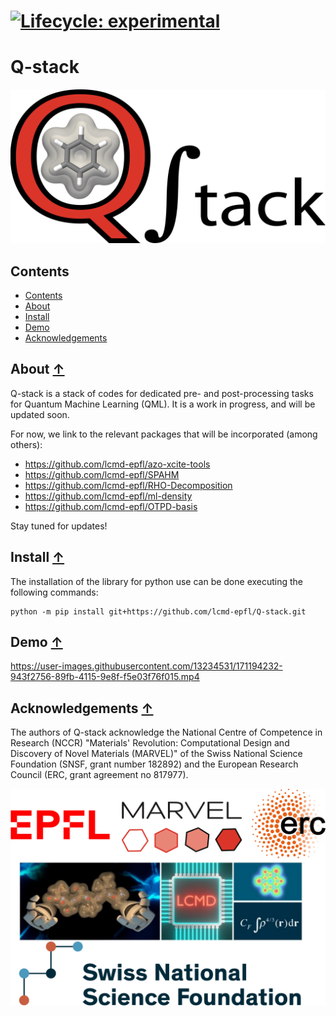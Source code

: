 [![Lifecycle:
experimental](https://img.shields.io/badge/lifecycle-experimental-orange.svg)](https://lifecycle.r-lib.org/articles/stages.html#experimental)
==============================================
Q-stack
==============================================
![qstack logo](./images/logo.png)

## Contents
* [Contents](#Contents-)
* [About](#about-)
* [Install](#install-)
* [Demo](#demo-)
* [Acknowledgements](#Acknowledgements-)

## About [↑](#contents)

Q-stack is a stack of codes for dedicated pre- and post-processing tasks for Quantum Machine Learning (QML). It is a work in progress, and will be updated soon.

For now, we link to the relevant packages that will be incorporated (among others):
- https://github.com/lcmd-epfl/azo-xcite-tools
- https://github.com/lcmd-epfl/SPAHM
- https://github.com/lcmd-epfl/RHO-Decomposition
- https://github.com/lcmd-epfl/ml-density
- https://github.com/lcmd-epfl/OTPD-basis

Stay tuned for updates!

## Install [↑](#contents)

The installation of the library for python use can be done executing the following commands:

```
python -m pip install git+https://github.com/lcmd-epfl/Q-stack.git
```
## Demo [↑](#contents)



https://user-images.githubusercontent.com/13234531/171194232-943f2756-89fb-4115-9e8f-f5e03f76f015.mp4




## Acknowledgements [↑](#contents)
The authors of Q-stack acknowledge the National Centre of Competence in Research (NCCR) "Materials' Revolution: Computational Design and Discovery of Novel Materials (MARVEL)" of the Swiss National Science Foundation (SNSF, grant number 182892) and the European Research Council (ERC, grant agreement no 817977).

![ackw logo](./images/ackw.png)
